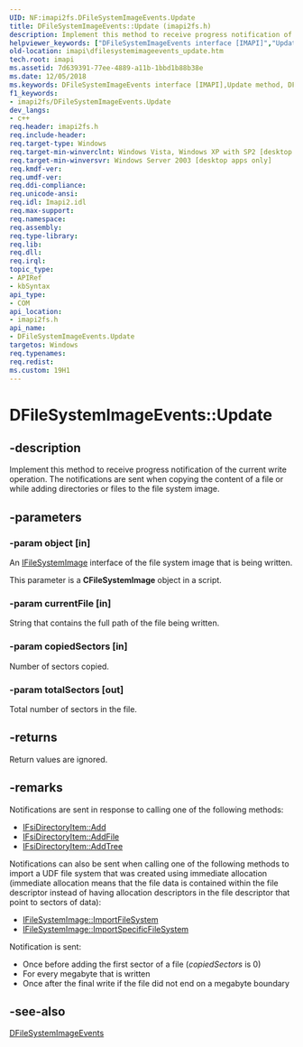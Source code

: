 ```yaml
---
UID: NF:imapi2fs.DFileSystemImageEvents.Update
title: DFileSystemImageEvents::Update (imapi2fs.h)
description: Implement this method to receive progress notification of the current write operation. The notifications are sent when copying the content of a file or while adding directories or files to the file system image.
helpviewer_keywords: ["DFileSystemImageEvents interface [IMAPI]","Update method","DFileSystemImageEvents.Update","DFileSystemImageEvents::Update","Update","Update method [IMAPI]","Update method [IMAPI]","DFileSystemImageEvents interface","imapi.dfilesystemimageevents_update","imapi2fs/DFileSystemImageEvents::Update"]
old-location: imapi\dfilesystemimageevents_update.htm
tech.root: imapi
ms.assetid: 7d639391-77ee-4889-a11b-1bbd1b88b38e
ms.date: 12/05/2018
ms.keywords: DFileSystemImageEvents interface [IMAPI],Update method, DFileSystemImageEvents.Update, DFileSystemImageEvents::Update, Update, Update method [IMAPI], Update method [IMAPI],DFileSystemImageEvents interface, imapi.dfilesystemimageevents_update, imapi2fs/DFileSystemImageEvents::Update
f1_keywords:
- imapi2fs/DFileSystemImageEvents.Update
dev_langs:
- c++
req.header: imapi2fs.h
req.include-header: 
req.target-type: Windows
req.target-min-winverclnt: Windows Vista, Windows XP with SP2 [desktop apps only]
req.target-min-winversvr: Windows Server 2003 [desktop apps only]
req.kmdf-ver: 
req.umdf-ver: 
req.ddi-compliance: 
req.unicode-ansi: 
req.idl: Imapi2.idl
req.max-support: 
req.namespace: 
req.assembly: 
req.type-library: 
req.lib: 
req.dll: 
req.irql: 
topic_type:
- APIRef
- kbSyntax
api_type:
- COM
api_location:
- imapi2fs.h
api_name:
- DFileSystemImageEvents.Update
targetos: Windows
req.typenames: 
req.redist: 
ms.custom: 19H1
---
```


# DFileSystemImageEvents::Update


## -description


Implement this method to receive progress notification of the current write operation. The notifications are sent when copying the content of a file or while adding directories or files to the file system image.


## -parameters




### -param object [in]

An <a href="https://docs.microsoft.com/windows/desktop/api/imapi2fs/nn-imapi2fs-ifilesystemimage">IFileSystemImage</a> interface of the file system image that is being written. 

This parameter is a <b>CFileSystemImage</b> object in a script.


### -param currentFile [in]

String that contains the full path of the file being written.


### -param copiedSectors [in]

Number of sectors copied.


### -param totalSectors [out]

Total number of sectors in the file.


## -returns



Return values are ignored.




## -remarks



Notifications are sent in response to calling one of the following methods:

<ul>
<li>
<a href="https://docs.microsoft.com/windows/desktop/api/imapi2fs/nf-imapi2fs-ifsidirectoryitem-add">IFsiDirectoryItem::Add</a>
</li>
<li>
<a href="https://docs.microsoft.com/windows/desktop/api/imapi2fs/nf-imapi2fs-ifsidirectoryitem-addfile">IFsiDirectoryItem::AddFile</a>
</li>
<li>
<a href="https://docs.microsoft.com/windows/desktop/api/imapi2fs/nf-imapi2fs-ifsidirectoryitem-addtree">IFsiDirectoryItem::AddTree</a>
</li>
</ul>
Notifications can also be sent when calling one of the following methods to import a UDF file system that was created using immediate allocation (immediate allocation means that the file data is contained within the file descriptor instead of having allocation descriptors in the file descriptor that point to sectors of data):

<ul>
<li>
<a href="https://docs.microsoft.com/windows/desktop/api/imapi2fs/nf-imapi2fs-ifilesystemimage-importfilesystem">IFileSystemImage::ImportFileSystem</a>
</li>
<li>
<a href="https://docs.microsoft.com/windows/desktop/api/imapi2fs/nf-imapi2fs-ifilesystemimage-importspecificfilesystem">IFileSystemImage::ImportSpecificFileSystem</a>
</li>
</ul>
Notification is sent:

<ul>
<li>Once before adding the first sector of a file (<i>copiedSectors</i> is 0)</li>
<li>For every megabyte that is written</li>
<li>Once after the final write if the file did not end on a megabyte boundary</li>
</ul>



## -see-also




<a href="https://docs.microsoft.com/windows/desktop/api/imapi2fs/nn-imapi2fs-dfilesystemimageevents">DFileSystemImageEvents</a>
 

 

